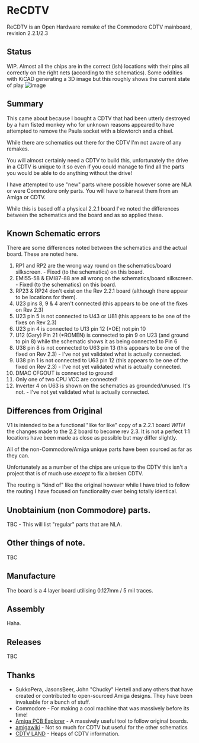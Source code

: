 # ReCDTV
ReCDTV is an Open Hardware remake of the Commodore CDTV mainboard, revision 2.2.1/2.3

## Status

WIP. Almost all the chips are in the correct (ish) locations with their pins all correctly on the right nets (according to the schematics).
Some oddities with KiCAD generating a 3D image but this roughly shows the current state of play
![image](https://github.com/user-attachments/assets/5ed97ea2-4629-470a-82ec-824a90a82346)


## Summary
This came about because I bought a CDTV that had been utterly destroyed by a ham fisted monkey who for unknown reasons appeared to have attempted to remove the Paula socket with a blowtorch and a chisel. 

While there are schematics out there for the CDTV I'm not aware of any remakes.

You will almost certainly need a CDTV to build this, unfortunately the drive in a CDTV is unique to it so even if you could manage to find all the parts you would be able to do anything without the drive!

I have attempted to use "new" parts where possible however some are NLA or were Commodore only parts. You will have to harvest them from an Amiga or CDTV.

While this is based off a physical 2.2.1 board I've noted the differences between the schematics and the board and as so applied these. 

## Known Schematic errors

There are some differences noted between the schematics and the actual board. These are noted here. 

1) RP1 and RP2 are the wrong way round on the schematics/board silkscreen. - Fixed (to the schematics) on this board.
2) EMI55-58 & EMI87-88 are all wrong on the schematics/board silkscreen. - Fixed (to the schematics) on this board.
3) RP23 & RP24 don't exist on the Rev 2.2.1 board (although there appear to be locations for them).
4) U23 pins 8, 9 & 4 aren't connected (this appears to be one of the fixes on Rev 2.3)
5) U23 pin 5 is not connected to U43 or U81 (this appears to be one of the fixes on Rev 2.3)
6) U23 pin 4 is connected to U13 pin 12 (*OE) not pin 10
7) U12 (Gary) Pin 21 (*ROMEN) is connected to pin 9 on U23 (and ground to pin 8) while the schematic shows it as being connected to Pin 6
8) U38 pin 8 is not connected to U63 pin 13 (this appears to be one of the fixed on Rev 2.3) - I've not yet validated what is actually connected.
9) U38 pin 1 is not connected to U63 pin 12 (this appears to be one of the fixed on Rev 2.3) - I've not yet validated what is actually connected.
10) DMAC CFGOUT is connected to ground
11) Only one of two CPU VCC are connected!
12) Inverter 4 on U63 is shown on the schematics as grounded/unused. It's not. - I've not yet validated what is actually connected.

## Differences from Original

V1 is intended to be a functional "like for like" copy of a 2.2.1 board *WITH* the changes made to the 2.2 board to become rev 2.3. It is not a perfect 1:1 locations have been made as close as possible but may differ slightly. 

All of the non-Commodore/Amiga unique parts have been sourced as far as they can. 

Unfortunately as a number of the chips are unique to the CDTV this isn't a project that is of much use *except* to fix a broken CDTV. 

The routing is "kind of" like the original however while I have tried to follow the routing I have focused on functionality over being totally identical. 

## Unobtainium (non Commodore) parts.

TBC - This will list "regular" parts that are NLA. 

## Other things of note. 

TBC

## Manufacture

The board is a 4 layer board utilising 0.127mm / 5 mil traces. 

## Assembly

Haha. 

## Releases

TBC

## Thanks

- SukkoPera, JasonsBeer, John "Chucky" Hertell and any others that have created or contributed to open-sourced Amiga designs. They have been invaluable for a bunch of stuff.
- Commodore - For making a cool machine that was massively before its time!
- [Amiga PCB Explorer](http://amigapcb.org) - A massively useful tool to follow original boards.
- [amigawiki](https://www.amigawiki.org/doku.php?id=en:service:schematics) - Not so much for CDTV but useful for the other schematics
- [CDTV LAND](https://cdtvland.com/) - Heaps of CDTV information.
